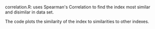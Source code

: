 correlation.R: uses Spearman's Correlation to find the index most similar and disimilar in data set.

The code plots the similarity of the index to similarities to other indexes.